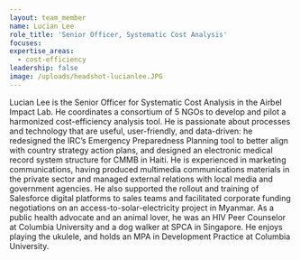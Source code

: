 ```yaml
---
layout: team_member
name: Lucian Lee
role_title: 'Senior Officer, Systematic Cost Analysis'
focuses:
expertise_areas:
  - cost-efficiency
leadership: false
image: /uploads/headshot-lucianlee.JPG
---
```


Lucian Lee is the Senior Officer for Systematic Cost Analysis in the Airbel Impact Lab. He coordinates a consortium of 5 NGOs to develop and pilot a harmonized cost-efficiency analysis tool. He is passionate about processes and technology that are useful, user-friendly, and data-driven: he redesigned the IRC’s Emergency Preparedness Planning tool to better align with country strategy action plans, and designed an electronic medical record system structure for CMMB in Haiti. He is experienced in marketing communications, having produced multimedia communications materials in the private sector and managed external relations with local media and government agencies. He also supported the rollout and training of Salesforce digital platforms to sales teams and facilitated corporate funding negotiations on an access-to-solar-electricity project in Myanmar. As a public health advocate and an animal lover, he was an HIV Peer Counselor at Columbia University and a dog walker at SPCA in Singapore. He enjoys playing the ukulele, and holds an MPA in Development Practice at Columbia University.